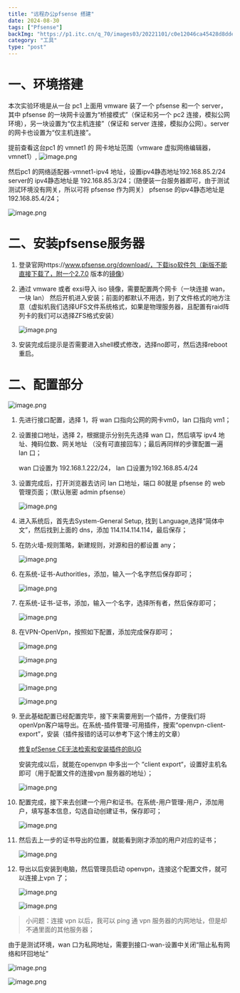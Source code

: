 ```yaml
---
title: "远程办公pfsense 搭建"
date: 2024-08-30
tags: ["Pfsense"]
backImg: "https://p1.itc.cn/q_70/images03/20221101/c0e12046ca45428d8dde97687b9c8d6f.png?t=0be94cc1-d89e-47bc-b98b-6c8475ef4d60"
category: "工具"
type: "post"
---
```

# 一、环境搭建

本次实验环境是从一台 pc1 上面用 vmware 装了一个 pfsense 和一个 server，其中 pfsense 的一块网卡设置为“桥接模式”（保证和另一个 pc2 连接，模拟公网环境），另一块设置为“仅主机连接”（保证和 server 连接，模拟办公网）。server 的网卡也设置为“仅主机连接”。

提前查看这台pc1 的 vmnet1 的 网卡地址范围（vmware 虚拟网络编辑器，vmnet1）,
![image.png](images/image.png)

然后pc1 的网络适配器-vmnet1-ipv4 地址，设置ipv4静态地址192.168.85.2/24
server的 ipv4静态地址是 192.168.85.3/24；（随便装一台服务器即可，由于测试测试环境没有网关，所以可将 pfsense 作为网关）
pfsense 的ipv4静态地址是192.168.85.4/24；

![image.png](images/image%201.png)

# 二、安装pfsense服务器

1. 登录官网https://www.pfsense.org/download/，下载iso软件包（新版不能直接下载了，附一个2.7.0 版本的[镜像](https://pan.erduoya.top/d/%E5%88%86%E4%BA%AB/%E9%95%9C%E5%83%8F/pfSense-CE-2.7.0-RELEASE-amd64.iso?sign=08DZCRCxunujOidvV6tc2yy5x_o5XPT5Fu3xzpoRdJY=:1725857397)）
2. 通过 vmware 或者 exsi导入 iso 镜像，需要配置两个网卡（一块连接 wan，一块 lan）
   然后开机进入安装；前面的都默认不用选，到了文件格式的地方注意（虚拟机我们选择UFS文件系统格式，如果是物理服务器，且配置有raid阵列卡的我们可以选择ZFS格式安装）

   ![image.png](images/image%202.png)
3. 安装完成后提示是否需要进入shell模式修改，选择no即可，然后选择reboot重启。

# 二、配置部分

![image.png](images/image%203.png)

1. 先进行接口配置，选择 1，将 wan 口指向公网的网卡vm0，lan 口指向 vm1；
2. 设置接口地址，选择 2，根据提示分别先先选择 wan 口，然后填写 ipv4 地址、掩码位数、网关地址 （没有可直接回车）；最后再同样的步骤配置一遍 lan 口；

   wan 口设置为 192.168.1.222/24，
   lan 口设置为192.168.85.4/24
3. 设置完成后，打开浏览器去访问 lan 口地址，端口 80就是 pfsense 的 web 管理页面；（默认账密 admin pfsense）

   ![image.png](images/image%204.png)
4. 进入系统后，首先去System-General Setup, 找到 Language,选择“简体中文”，然后找到上面的 dns，添加 114.114.114.114，最后保存；
5. 在防火墙-规则策略，新建规则，对源和目的都设置 any；

   ![image.png](images/image%205.png)
6. 在系统-证书-Authoritles，添加，输入一个名字然后保存即可；

   ![image.png](images/image%206.png)
7. 在系统-证书-证书，添加，输入一个名字，选择所有者，然后保存即可；

   ![image.png](images/image%207.png)
8. 在VPN-OpenVpn，按照如下配置，添加完成保存即可；

   ![image.png](images/image%208.png)

   ![image.png](images/image%209.png)

   ![image.png](images/image%2010.png)

   ![image.png](images/image%2011.png)

   ![image.png](images/image%2012.png)
9. 至此基础配置已经配置完毕，接下来需要用到一个插件，方便我们将 openVpn客户端导出。在系统-插件管理-可用插件，搜索“openvpn-client-export”，安装（插件报错的话可以参考下这个博主的文章）

   [修复pfSense CE无法检索和安装插件的BUG](http://iqotom.com/?p=1978)

   安装完成以后，就能在openvpn 中多出一个 “client export“，设置好主机名即可（用于配置文件的连接vpn 服务器的地址）；

   ![image.png](images/image%2013.png)
10. 配置完成，接下来去创建一个用户和证书。在系统-用户管理-用户，添加用户，填写基本信息，勾选自动创建证书，保存即可；

    ![image.png](images/image%2014.png)
11. 然后去上一步的证书导出的位置，就能看到刚才添加的用户对应的证书；

    ![image.png](images/image%2015.png)
12. 导出以后安装到电脑，然后管理员启动 openvpn，连接这个配置文件，就可以连接上vpn 了；

    ![image.png](images/image%2016.png)

    ![image.png](images/image%2017.png)

> 小问题：连接 vpn 以后，我可以 ping 通 vpn 服务器的内网地址，但是却不通里面的其他服务器；

由于是测试环境，wan 口为私网地址，需要到接口-wan-设置中关闭“阻止私有网络和环回地址”

![image.png](images/image%2018.png)

![image.png](images/image%2019.png)

